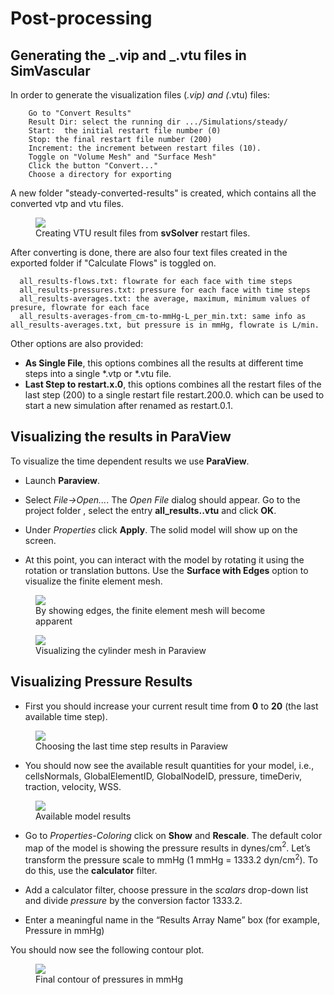 # Post-processing

## Generating the _.vip and _.vtu files in SimVascular

In order to generate the visualization files (_.vip) and (_.vtu) files:

```
	Go to "Convert Results"
	Result Dir: select the running dir .../Simulations/steady/
	Start:  the initial restart file number (0)
	Stop: the final restart file number (200)
	Increment: the increment between restart files (10).
	Toggle on "Volume Mesh" and "Surface Mesh"
	Click the button "Convert..."
	Choose a directory for exporting
```

A new folder "steady-converted-results" is created, which contains all the converted vtp and vtu files.

<figure>
  <img class="svImg svImgMd" src="flowsolver/imgs/convertingresults.png">
  <figcaption class="svCaption" >Creating VTU result files from <b>svSolver</b> restart files.</figcaption>
</figure>

After converting is done, there are also four text files created in the exported folder if "Calculate Flows" is toggled on.

```
  all_results-flows.txt: flowrate for each face with time steps
  all_results-pressures.txt: pressure for each face with time steps
  all_results-averages.txt: the average, maximum, minimum values of presure, flowrate for each face
  all_results-averages-from_cm-to-mmHg-L_per_min.txt: same info as all_results-averages.txt, but pressure is in mmHg, flowrate is L/min.
```

Other options are also provided:

- **As Single File**, this options combines all the results at different time steps into a single \*.vtp or \*.vtu file.
- **Last Step to restart.x.0**, this options combines all the restart files of the last step (200) to a single restart file restart.200.0. which can be used to start a new simulation after renamed as restart.0.1.

## Visualizing the results in ParaView

To visualize the time dependent results we use **ParaView**.

- Launch **Paraview**.

- Select _File->Open..._. The _Open File_ dialog should appear. Go to the project folder , select the entry **all_results..vtu** and click **OK**.

- Under _Properties_ click **Apply**. The solid model will show up on the screen.

- At this point, you can interact with the model by rotating it using the rotation or translation buttons. Use the **Surface with Edges** option to visualize the finite element mesh.

<figure>
  <img class="svImg svImgMd" src="flowsolver/imgs/para_showEdges.png">
  <figcaption class="svCaption" >By showing edges, the finite element mesh will become apparent</figcaption>
</figure>

<figure>
  <img class="svImg svImgLg" src="flowsolver/imgs/para_CylMesh.png">
  <figcaption class="svCaption" >Visualizing the cylinder mesh in Paraview</figcaption>
</figure>

## Visualizing Pressure Results

- First you should increase your current result time from **0** to **20** (the last available time step).

<figure>
  <img class="svImg svImgSm" src="flowsolver/imgs/para_time.png">
  <figcaption class="svCaption" >Choosing the last time step results in Paraview</figcaption>
</figure>

- You should now see the available result quantities for your model, i.e., cellsNormals, GlobalElementID, GlobalNodeID, pressure, timeDeriv, traction, velocity, WSS.

<figure>
  <img class="svImg svImgXs" src="flowsolver/imgs/para_Results.png">
  <figcaption class="svCaption" >Available model results</figcaption>
</figure>

- Go to _Properties-Coloring_ click on **Show** and **Rescale**. The default color map of the model is showing the pressure results in dynes/cm$^{2}$. Let’s transform the pressure scale to mmHg (1 mmHg = 1333.2 dyn/cm$^{2}$). To do this, use the **calculator** filter.

- Add a calculator filter, choose pressure in the _scalars_ drop-down list and divide _pressure_ by the conversion factor 1333.2.

- Enter a meaningful name in the “Results Array Name” box (for example, Pressure in mmHg)

You should now see the following contour plot.

<figure>
  <img class="svImg svImgLg" src="flowsolver/imgs/para_ConvertTommHg.png">
  <figcaption class="svCaption" >Final contour of pressures in mmHg</figcaption>
</figure>
